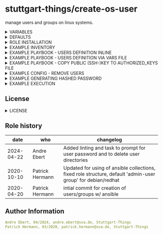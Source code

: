 stuttgart-things/create-os-user
===============================

manage users and groups on linux systems.

<details><summary>VARIABLES</summary>

Add a users variable containing the list of users to add. A good place to put
this is in `group_vars/all` or `group_vars/groupname` if you only want the
users to be on certain machines.

The following attributes are required for each user:

* `username` - The user's username.
* `name` - The full name of the user (gecos field).
* `home` - The home directory of the user to create (optional, defaults to /home/username).
* `uid` - The numeric user id for the user (optional). This is required for uid consistency
  across systems.
* `gid` - The numeric group id for the group (optional). Otherwise, the
  `uid` will be used.
* `password` - If a hash is provided then that will be used, but otherwise the
  account will be locked.
* `update_password` - This can be either 'always' or 'on_create'
  - `'always'` will update passwords if they differ. (default)
  - `'on_create'` will only set the password for newly created users.
* `group` - Optional primary group override.
* `groups` - A list of supplementary groups for the user.
* `append` - If yes, will only add groups, not set them to just the list in groups (optional).
* `profile` - A string block for setting custom shell profiles.
* `ssh_key` - This should be a list of SSH keys for the user (optional). Each SSH key
  should be included directly and should have no newlines.
* `generate_ssh_key` - Whether to generate a SSH key for the user (optional, defaults to no).
* `enable_ssh_tcp_forwarding` - Whether to set SSH-TCP Forwording or not
 
In addition, the following items are optional for each user:

* `shell` - The user's shell. This defaults to /bin/bash. The default is
  configurable using the users_default_shell variable if you want to give all
  users the same shell, but it is different than /bin/bash.
* `is_system_user` -  Set to `True` to create system user.

</details>

<details><summary>DEFAULTS</summary>

* `users_create_per_user_group` (default: true) - when creating users, also
  create a group with the same username and make that the user's primary
  group.
* `users_group` (default: users) - if users_create_per_user_group is _not_ set,
  then this is the primary group for all created users.
* `users_default_shell` (default: /bin/bash) - the default shell if none is
  specified for the user.
* `users_create_homedirs` (default: true) - create home directories for new
  users. Set this to false if you manage home directories separately.
* `deletion_user_group` (default: false) - delete group(s) and user(s). Set this to true to only
  run delete tasks.

</details>

<details><summary>ROLE INSTALLATION</summary>

installs role and all of it's dependencies w/:

```bash
cat <<EOF > /tmp/requirements.yaml
roles:
- src: https://github.com/stuttgart-things/create-os-user.git
  scm: git
collections:
- name: ansible.posix
EOF

ansible-galaxy install -r /tmp/requirements.yaml --force
ansible-galaxy collection install -r /tmp/requirements.yaml --force
rm -rf /tmp/requirements.yaml
```

</details>

<details><summary>EXAMPLE INVENTORY</summary>

```bash
cat <<EOF > inventory
[appserver]
1.2.3.4 ansible_user=sthings
EOF
```

</details>

<details><summary>EXAMPLE PLAYBOOK - USERS DEFINITION INLINE</summary>

Including an example of how to use your role (for instance, with variables passed in as parameters) is always nice for users too:

```yaml
cat <<EOF > create-os-user.yaml
- hosts: "{{ target_host }}"
  gather_facts: true
  become: true
  roles:
    - role: create-os-user
      vars:
        users:
          - username: rke
            name: rke user
            groups: ['{{ admin_group }}', 'k8s-admins']
            uid: 1005
            home: /home/rke
            profile: |
              alias ll='ls -ahl'
            generate_ssh_key: true
            #ssh_key:
            #  - "{{ lookup('file', '~/.ssh/id_rsa.pub') }}"
            enable_ssh_tcp_forwarding: true

        groups_to_create:
          - name: k8s-admins
            gid: 11000
          - name: developers
            gid: 21000

        users_deleted:
          - username: rke
            uid: 1005
            home: /home/rke/
            remove: true
            force: true

        groups_deleted:
          - name: developers
            gid: 21000
EOF
```

</details>

<details><summary>EXAMPLE PLAYBOOK - USERS DEFINITION VIA VARS FILE</summary>

You can optionally choose to remove the user's home directory and mail spool with

```yaml
cat <<EOF > users.yaml
---
users:
  - username: rke
    name: rke user
    groups: ['{{ admin_group }}', 'k8s-admins']
    uid: 1005
    home: /home/rke
    profile: |
      alias ll='ls -ahl'
    generate_ssh_key: true
    #ssh_key:
    #  - "{{ lookup('file', '/home/rke/.ssh/id_rsa.pub') }}"
    enable_ssh_tcp_forwarding: true
  - username: test1
    name: test1 user
    groups: ['{{ admin_group }}', 'k8s-admins']
    uid: 1006
    home: /home/test1
    profile: |
      alias ll='ls -ahl'
    generate_ssh_key: true
    #ssh_key:
    #  - "{{ lookup('file', '/home/test1/.ssh/id_rsa.pub') }}"
    enable_ssh_tcp_forwarding: true
  - username: test2
    name: test2 user
    groups: ['{{ admin_group }}', 'developers']
    uid: 1007
    home: /home/test2
    profile: |
      alias ll='ls -ahl'
    generate_ssh_key: true
    #ssh_key:
    #  - "{{ lookup('file', '/home/test2/.ssh/id_rsa.pub') }}"
    enable_ssh_tcp_forwarding: true

groups_to_create:
  - name: k8s-admins
    gid: 11000
  - name: developers
    gid: 21000

users_deleted:
  - username: rke
    uid: 1005
    home: /home/rke/
    remove: true
    force: true
  - username: test1
    uid: 1006
    home: /home/test1/
    remove: true
    force: true
  - username: test2
    uid: 1007
    home: /home/test2/
    remove: true
    force: true

groups_deleted:
  - name: k8s-admins
    gid: 11000
  - name: developers
    gid: 21000
EOF
```

```yaml
cat <<EOF > create-os-user.yaml
---
- hosts: "{{ target_host }}"
  gather_facts: true
  become: true
  vars_files:
    - users.yaml

  roles:
    - role: create-os-user
EOF
```

</details>

<details><summary>EXAMPLE PLAYBOOK - COPY PUBLIC (SSH-)KEY TO AUTHORIZED_KEYS FILE</summary>

```yaml
cat <<EOF > users.yaml
---
users:
  - username: rke
    name: rke user
    groups: ['{{ admin_group }}', 'k8s-admins']
    uid: 1005
    home: /home/rke
    profile: |
      alias ll='ls -ahl'
    generate_ssh_key: false # Default is true
    ssh_key: # Commented in
      - "{{ lookup('file', '/home/rke/.ssh/id_rsa.pub') }}"
    enable_ssh_tcp_forwarding: true

groups_to_create:
  - name: k8s-admins
    gid: 11000
  - name: developers
    gid: 21000
EOF
```

```yaml
cat <<EOF > create-os-user.yaml
---
- hosts: "{{ target_host }}"
  gather_facts: true
  become: true
  vars_files:
    - users.yaml

  roles:
    - role: create-os-user
EOF
```

</details>

<details><summary>EXAMPLE CONFIG - REMOVE USERS</summary>

```yaml
cat <<EOF > users.yaml
---
users_deleted:
  - username: rke
    uid: 1005
    home: /home/rke/
    remove: true
    force: true

groups_deleted:
  - name: k8s-admins
    gid: 11000
  - name: developers
    gid: 21000
EOF
```

</details>

<details><summary>EXAMPLE GENERATING HASHED PASSWORD</summary>

```bash
ansible all -i localhost, -m debug -a "msg={{ 'password' | password_hash('sha512', 'mysecretsalt') }}"
```
</details>

<details><summary>EXAMPLE EXECUTION</summary>

```bash
# Command to create group(s) and user(s)
ansible-playbook -i inventory create-os-user.yaml -vv

# Command to delete group(s) and user(s)
ansible-playbook -i inventory create-os-user.yaml -vv --extra-vars "deletion_user_group=true"
```

</details>

## License
<details><summary>LICENSE</summary>

Copyright 2020 patrick hermann.

Licensed under the Apache License, Version 2.0 (the "License");
you may not use this file except in compliance with the License.
You may obtain a copy of the License at

    http://www.apache.org/licenses/LICENSE-2.0

Unless required by applicable law or agreed to in writing, software
distributed under the License is distributed on an "AS IS" BASIS,
WITHOUT WARRANTIES OR CONDITIONS OF ANY KIND, either express or implied.
See the License for the specific language governing permissions and
limitations under the License.
</details>

Role history
----------------
| date  | who | changelog |
|---|---|---|
|2024-04-22   | Andre Ebert | Added linting and task to prompt for user password and to delete user directories 
|2020-10-10   | Patrick Hermann | Updated for using of ansible collections, fixed role structure, default 'admin-user group' for debian/redhat
|2020-04-20   | Patrick Hermann | intial commit for creation of users/groups w/ ansible

Author Information
------------------

```yaml
Andre Ebert, 04/2024, andre.ebert@sva.de, Stuttgart-Things
Patrick Hermann, 03/2020, patrick.hermann@sva.de, Stuttgart-Things
```
